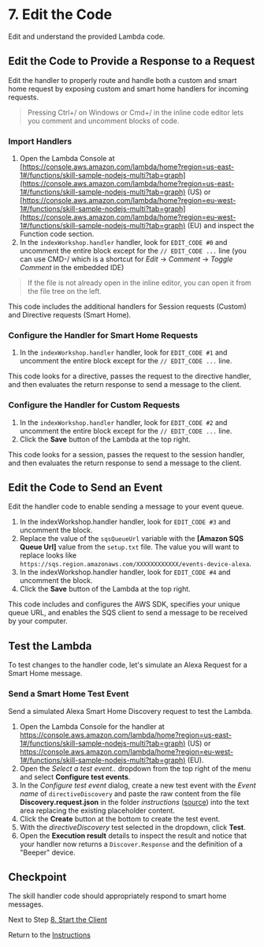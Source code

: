 # 7. Edit the Code

Edit and understand the provided Lambda code.

## Edit the Code to Provide a Response to a Request

Edit the handler to properly route and handle both a custom and smart home request by exposing custom and smart home handlers for incoming requests.

> Pressing Ctrl+/ on Windows or Cmd+/ in the inline code editor lets you comment and uncomment blocks of code.

### Import Handlers
1. Open the Lambda Console at [https://console.aws.amazon.com/lambda/home?region=us-east-1#/functions/skill-sample-nodejs-multi?tab=graph](https://console.aws.amazon.com/lambda/home?region=us-east-1#/functions/skill-sample-nodejs-multi?tab=graph) (US) or [https://console.aws.amazon.com/lambda/home?region=eu-west-1#/functions/skill-sample-nodejs-multi?tab=graph](https://console.aws.amazon.com/lambda/home?region=eu-west-1#/functions/skill-sample-nodejs-multi?tab=graph) (EU) and inspect the Function code section.
2. In the `indexWorkshop.handler` handler, look for `EDIT_CODE #0` and uncomment the entire block except for the `// EDIT_CODE ...` line (you can use CMD-/ which is a shortcut for *Edit* -> *Comment* -> *Toggle Comment* in the embedded IDE)

> If the file is not already open in the inline editor, you can open it from the file tree on the left.

This code includes the additional handlers for Session requests (Custom) and Directive requests (Smart Home).

### Configure the Handler for Smart Home Requests
1. In the `indexWorkshop.handler` handler, look for `EDIT_CODE #1` and uncomment the entire block except for the `// EDIT_CODE ...` line.

This code looks for a directive, passes the request to the directive handler, and then evaluates the return response to send a message to the client.

### Configure the Handler for Custom Requests
1. In the `indexWorkshop.handler` handler, look for `EDIT_CODE #2` and uncomment the entire block except for the `// EDIT_CODE ...` line.
2. Click the **Save** button of the Lambda at the top right.

This code looks for a session, passes the request to the session handler, and then evaluates the return response to send a message to the client.

## Edit the Code to Send an Event

Edit the handler code to enable sending a message to your event queue.

1. In the indexWorkshop.handler handler, look for `EDIT_CODE #3` and uncomment the block.
2. Replace the value of the `sqsQueueUrl` variable with the **[Amazon SQS Queue Url]** value from the `setup.txt` file. The value you will want to replace looks like `https://sqs.region.amazonaws.com/XXXXXXXXXXXX/events-device-alexa`.
3. In the indexWorkshop.handler handler, look for `EDIT_CODE #4` and uncomment the block.
4. Click the **Save** button of the Lambda at the top right.

This code includes and configures the AWS SDK, specifies your unique queue URL, and enables the SQS client to send a message to be received by your computer.

## Test the Lambda

To test changes to the handler code, let's simulate an Alexa Request for a Smart Home message.

### Send a Smart Home Test Event

Send a simulated Alexa Smart Home Discovery request to test the Lambda.

1. Open the Lambda Console for the handler at [https://console.aws.amazon.com/lambda/home?region=us-east-1#/functions/skill-sample-nodejs-multi?tab=graph)](https://console.aws.amazon.com/lambda/home?region=us-east-1#/functions/skill-sample-nodejs-multi?tab=graph) (US) or [https://console.aws.amazon.com/lambda/home?region=eu-west-1#/functions/skill-sample-nodejs-multi?tab=graph)](https://console.aws.amazon.com/lambda/home?region=eu-west-1#/functions/skill-sample-nodejs-multi?tab=graph) (EU).
2. Open the *Select a test event..* dropdown from the top right of the menu and select **Configure test events**.
3. In the *Configure test event* dialog, create a new test event with the *Event name* of `directiveDiscovery` and paste the raw content from the file **Discovery.request.json** in the folder *instructions* ([source](https://raw.githubusercontent.com/alexa/alexa-smarthome/master/sample_messages/Discovery/Discovery.request.json)) into the text area replacing the existing placeholder content.
4. Click the **Create** button at the bottom to create the test event.
5. With the *directiveDiscovery* test selected in the dropdown, click **Test**.
6. Open the **Execution result** details to inspect the result and notice that your handler now returns a `Discover.Response` and the definition of a "Beeper" device.


## Checkpoint
The skill handler code should appropriately respond to smart home messages.
 
Next to Step [8. Start the Client](start-the-client.md)

Return to the [Instructions](README.md)